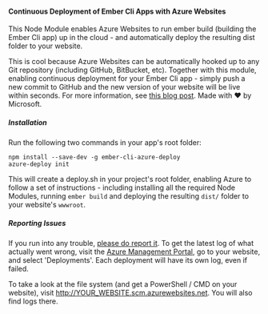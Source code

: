 #### Continuous Deployment of Ember Cli Apps with Azure Websites
This Node Module enables Azure Websites to run ember build (building the Ember Cli app) up in the cloud - and automatically deploy the resulting dist folder to your website.

This is cool because Azure Websites can be automatically hooked up to any Git repository (including GitHub, BitBucket, etc). Together with this module, enabling continuous deployment for your Ember Cli app - simply push a new commit to GitHub and the new version of your website will be live within seconds. For more information, see [this blog post](http://felixrieseberg.com/deploying-ember-cli-to-azure-websites/). Made with :heart: by Microsoft.

##### Installation
Run the following two commands in your app's root folder: 
```
npm install --save-dev -g ember-cli-azure-deploy
azure-deploy init
```

This will create a deploy.sh in your project's root folder, enabling Azure to follow a set of instructions - including installing all the required Node Modules, running `ember build` and deploying the resulting `dist/` folder to your website's `wwwroot`.

##### Reporting Issues
If you run into any trouble, [please do report it](https://github.com/felixrieseberg/ember-cli-azure-deploy/issues). To get the latest log of what actually went wrong, visit the [Azure Management Portal](https://manage.windowsazure.com), go to your website, and select 'Deployments'. Each deployment will have its own log, even if failed.

To take a look at the file system (and get a PowerShell / CMD on your website), visit http://YOUR_WEBSITE.scm.azurewebsites.net. You will also find logs there.
